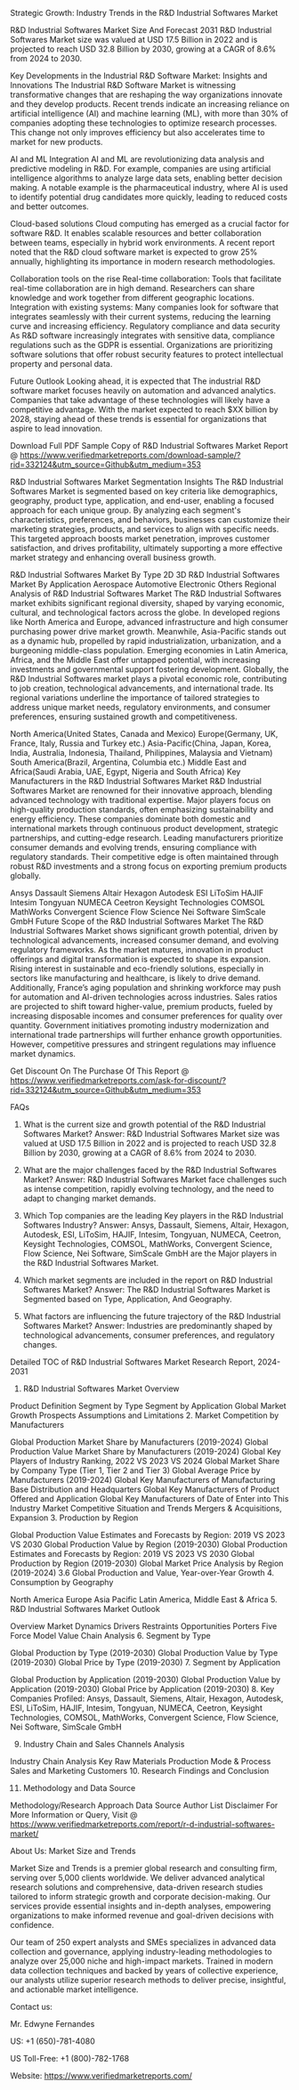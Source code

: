 Strategic Growth: Industry Trends in the R&D Industrial Softwares Market


R&D Industrial Softwares Market Size And Forecast 2031
R&D Industrial Softwares Market size was valued at USD 17.5 Billion in 2022 and is projected to reach USD 32.8 Billion by 2030, growing at a CAGR of 8.6% from 2024 to 2030.

Key Developments in the Industrial R&D Software Market: Insights and Innovations
The Industrial R&D Software Market is witnessing transformative changes that are reshaping the way organizations innovate and they develop products. Recent trends indicate an increasing reliance on artificial intelligence (AI) and machine learning (ML), with more than 30% of companies adopting these technologies to optimize research processes. This change not only improves efficiency but also accelerates time to market for new products.

AI and ML Integration
AI and ML are revolutionizing data analysis and predictive modeling in R&D. For example, companies are using artificial intelligence algorithms to analyze large data sets, enabling better decision making. A notable example is the pharmaceutical industry, where AI is used to identify potential drug candidates more quickly, leading to reduced costs and better outcomes.

Cloud-based solutions
Cloud computing has emerged as a crucial factor for software R&D. It enables scalable resources and better collaboration between teams, especially in hybrid work environments. A recent report noted that the R&D cloud software market is expected to grow 25% annually, highlighting its importance in modern research methodologies.

Collaboration tools on the rise
Real-time collaboration: Tools that facilitate real-time collaboration are in high demand. Researchers can share knowledge and work together from different geographic locations.
Integration with existing systems: Many companies look for software that integrates seamlessly with their current systems, reducing the learning curve and increasing efficiency.
Regulatory compliance and data security
As R&D software increasingly integrates with sensitive data, compliance regulations such as the GDPR is essential. Organizations are prioritizing software solutions that offer robust security features to protect intellectual property and personal data.

Future Outlook
Looking ahead, it is expected that The industrial R&D software market focuses heavily on automation and advanced analytics. Companies that take advantage of these technologies will likely have a competitive advantage. With the market expected to reach $XX billion by 2028, staying ahead of these trends is essential for organizations that aspire to lead innovation.

Download Full PDF Sample Copy of R&D Industrial Softwares Market Report @ https://www.verifiedmarketreports.com/download-sample/?rid=332124&utm_source=Github&utm_medium=353

R&D Industrial Softwares Market Segmentation Insights
The R&D Industrial Softwares Market is segmented based on key criteria like demographics, geography, product type, application, and end-user, enabling a focused approach for each unique group. By analyzing each segment's characteristics, preferences, and behaviors, businesses can customize their marketing strategies, products, and services to align with specific needs. This targeted approach boosts market penetration, improves customer satisfaction, and drives profitability, ultimately supporting a more effective market strategy and enhancing overall business growth.

R&D Industrial Softwares Market By Type
2D
3D
R&D Industrial Softwares Market By Application
Aerospace
Automotive
Electronic
Others
Regional Analysis of R&D Industrial Softwares Market
The R&D Industrial Softwares market exhibits significant regional diversity, shaped by varying economic, cultural, and technological factors across the globe. In developed regions like North America and Europe, advanced infrastructure and high consumer purchasing power drive market growth. Meanwhile, Asia-Pacific stands out as a dynamic hub, propelled by rapid industrialization, urbanization, and a burgeoning middle-class population. Emerging economies in Latin America, Africa, and the Middle East offer untapped potential, with increasing investments and governmental support fostering development. Globally, the R&D Industrial Softwares market plays a pivotal economic role, contributing to job creation, technological advancements, and international trade. Its regional variations underline the importance of tailored strategies to address unique market needs, regulatory environments, and consumer preferences, ensuring sustained growth and competitiveness.

North America(United States, Canada and Mexico)
Europe(Germany, UK, France, Italy, Russia and Turkey etc.)
Asia-Pacific(China, Japan, Korea, India, Australia, Indonesia, Thailand, Philippines, Malaysia and Vietnam)
South America(Brazil, Argentina, Columbia etc.)
Middle East and Africa(Saudi Arabia, UAE, Egypt, Nigeria and South Africa)
Key Manufacturers in the R&D Industrial Softwares Market
R&D Industrial Softwares Market are renowned for their innovative approach, blending advanced technology with traditional expertise. Major players focus on high-quality production standards, often emphasizing sustainability and energy efficiency. These companies dominate both domestic and international markets through continuous product development, strategic partnerships, and cutting-edge research. Leading manufacturers prioritize consumer demands and evolving trends, ensuring compliance with regulatory standards. Their competitive edge is often maintained through robust R&D investments and a strong focus on exporting premium products globally.

Ansys
Dassault
Siemens
Altair
Hexagon
Autodesk
ESI
LiToSim
HAJIF
Intesim
Tongyuan
NUMECA
Ceetron
Keysight Technologies
COMSOL
MathWorks
Convergent Science
Flow Science
Nei Software
SimScale GmbH
Future Scope of the R&D Industrial Softwares Market
The R&D Industrial Softwares Market shows significant growth potential, driven by technological advancements, increased consumer demand, and evolving regulatory frameworks. As the market matures, innovation in product offerings and digital transformation is expected to shape its expansion. Rising interest in sustainable and eco-friendly solutions, especially in sectors like manufacturing and healthcare, is likely to drive demand. Additionally, France’s aging population and shrinking workforce may push for automation and AI-driven technologies across industries. Sales ratios are projected to shift toward higher-value, premium products, fueled by increasing disposable incomes and consumer preferences for quality over quantity. Government initiatives promoting industry modernization and international trade partnerships will further enhance growth opportunities. However, competitive pressures and stringent regulations may influence market dynamics.

Get Discount On The Purchase Of This Report @ https://www.verifiedmarketreports.com/ask-for-discount/?rid=332124&utm_source=Github&utm_medium=353

FAQs
1. What is the current size and growth potential of the R&D Industrial Softwares Market?
Answer: R&D Industrial Softwares Market size was valued at USD 17.5 Billion in 2022 and is projected to reach USD 32.8 Billion by 2030, growing at a CAGR of 8.6% from 2024 to 2030.

2. What are the major challenges faced by the R&D Industrial Softwares Market?
Answer: R&D Industrial Softwares Market face challenges such as intense competition, rapidly evolving technology, and the need to adapt to changing market demands.

3. Which Top companies are the leading Key players in the R&D Industrial Softwares Industry?
Answer: Ansys, Dassault, Siemens, Altair, Hexagon, Autodesk, ESI, LiToSim, HAJIF, Intesim, Tongyuan, NUMECA, Ceetron, Keysight Technologies, COMSOL, MathWorks, Convergent Science, Flow Science, Nei Software, SimScale GmbH are the Major players in the R&D Industrial Softwares Market.

4. Which market segments are included in the report on R&D Industrial Softwares Market?
Answer: The R&D Industrial Softwares Market is Segmented based on Type, Application, And Geography.

5. What factors are influencing the future trajectory of the R&D Industrial Softwares Market?
Answer: Industries are predominantly shaped by technological advancements, consumer preferences, and regulatory changes.

Detailed TOC of R&D Industrial Softwares Market Research Report, 2024-2031
1. R&D Industrial Softwares Market Overview

Product Definition
Segment by Type
Segment by Application
Global Market Growth Prospects
Assumptions and Limitations
2. Market Competition by Manufacturers

Global Production Market Share by Manufacturers (2019-2024)
Global Production Value Market Share by Manufacturers (2019-2024)
Global Key Players of Industry Ranking, 2022 VS 2023 VS 2024
Global Market Share by Company Type (Tier 1, Tier 2 and Tier 3)
Global Average Price by Manufacturers (2019-2024)
Global Key Manufacturers of Manufacturing Base Distribution and Headquarters
Global Key Manufacturers of Product Offered and Application
Global Key Manufacturers of Date of Enter into This Industry
Market Competitive Situation and Trends
Mergers & Acquisitions, Expansion
3. Production by Region

Global Production Value Estimates and Forecasts by Region: 2019 VS 2023 VS 2030
Global Production Value by Region (2019-2030)
Global Production Estimates and Forecasts by Region: 2019 VS 2023 VS 2030
Global Production by Region (2019-2030)
Global Market Price Analysis by Region (2019-2024) 3.6 Global Production and Value, Year-over-Year Growth
4. Consumption by Geography

North America
Europe
Asia Pacific
Latin America, Middle East & Africa
5. R&D Industrial Softwares Market Outlook

Overview
Market Dynamics
Drivers
Restraints
Opportunities
Porters Five Force Model
Value Chain Analysis 
6. Segment by Type

Global Production by Type (2019-2030)
Global Production Value by Type (2019-2030)
Global Price by Type (2019-2030)
7. Segment by Application

Global Production by Application (2019-2030)
Global Production Value by Application (2019-2030)
Global Price by Application (2019-2030)
8. Key Companies Profiled: Ansys, Dassault, Siemens, Altair, Hexagon, Autodesk, ESI, LiToSim, HAJIF, Intesim, Tongyuan, NUMECA, Ceetron, Keysight Technologies, COMSOL, MathWorks, Convergent Science, Flow Science, Nei Software, SimScale GmbH

9. Industry Chain and Sales Channels Analysis

Industry Chain Analysis
Key Raw Materials
Production Mode & Process
Sales and Marketing
Customers
10. Research Findings and Conclusion

11. Methodology and Data Source

Methodology/Research Approach
Data Source
Author List
Disclaimer
For More Information or Query, Visit @ https://www.verifiedmarketreports.com/report/r-d-industrial-softwares-market/

About Us: Market Size and Trends

Market Size and Trends is a premier global research and consulting firm, serving over 5,000 clients worldwide. We deliver advanced analytical research solutions and comprehensive, data-driven research studies tailored to inform strategic growth and corporate decision-making. Our services provide essential insights and in-depth analyses, empowering organizations to make informed revenue and goal-driven decisions with confidence.

Our team of 250 expert analysts and SMEs specializes in advanced data collection and governance, applying industry-leading methodologies to analyze over 25,000 niche and high-impact markets. Trained in modern data collection techniques and backed by years of collective experience, our analysts utilize superior research methods to deliver precise, insightful, and actionable market intelligence.

Contact us:

Mr. Edwyne Fernandes

US: +1 (650)-781-4080

US Toll-Free: +1 (800)-782-1768

Website: https://www.verifiedmarketreports.com/
